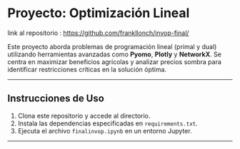 # Proyecto: Optimización Lineal

link al repositorio : https://github.com/frankllonch/invop-final/

Este proyecto aborda problemas de programación lineal (primal y dual) utilizando herramientas avanzadas como **Pyomo**, **Plotly** y **NetworkX**. Se centra en maximizar beneficios agrícolas y analizar precios sombra para identificar restricciones críticas en la solución óptima.

---

## Instrucciones de Uso

1. Clona este repositorio y accede al directorio.
2. Instala las dependencias especificadas en `requirements.txt`.
3. Ejecuta el archivo `finalinvop.ipynb` en un entorno Jupyter.

---
